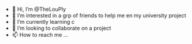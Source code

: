 - 👋 Hi, I’m @TheLouPly
- 👀 I’m interested in a grp of friends to help me en my university project
- 🌱 I’m currently learning c
- 💞️ I’m looking to collaborate on a project
- 📫 How to reach me ...

<!---
TheLouPly/TheLouPly is a ✨ special ✨ repository because its `README.md` (this file) appears on your GitHub profile.
You can click the Preview link to take a look at your changes.
--->
